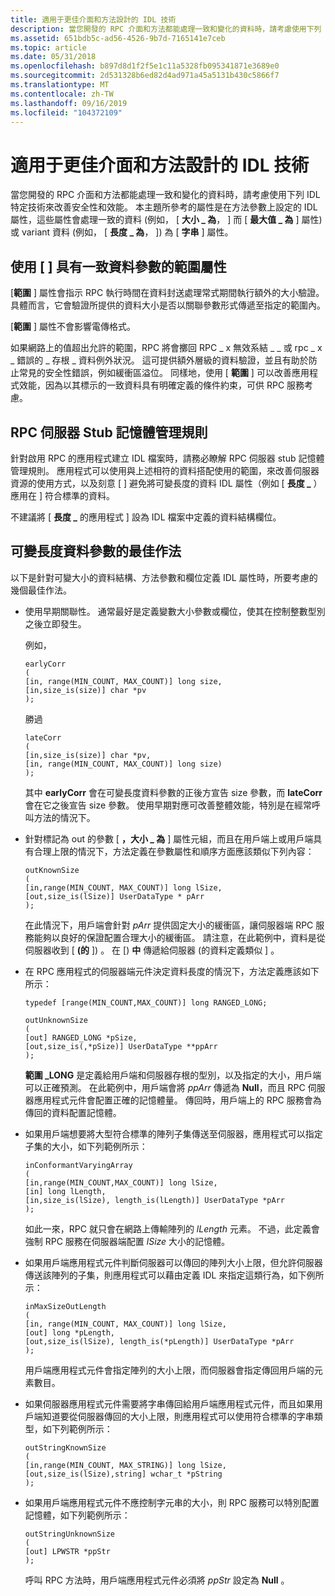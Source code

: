 ```yaml
---
title: 適用于更佳介面和方法設計的 IDL 技術
description: 當您開發的 RPC 介面和方法都能處理一致和變化的資料時，請考慮使用下列 IDL 特定技術來改善安全性和效能。
ms.assetid: 651bdb5c-ad56-4526-9b7d-7165141e7ceb
ms.topic: article
ms.date: 05/31/2018
ms.openlocfilehash: b897d8d1f2f5e1c11a5328fb095341871e3689e0
ms.sourcegitcommit: 2d531328b6ed82d4ad971a45a5131b430c5866f7
ms.translationtype: MT
ms.contentlocale: zh-TW
ms.lasthandoff: 09/16/2019
ms.locfileid: "104372109"
---
```

# <a name="idl-techniques-for-better-interface-and-method-design"></a>適用于更佳介面和方法設計的 IDL 技術

當您開發的 RPC 介面和方法都能處理一致和變化的資料時，請考慮使用下列 IDL 特定技術來改善安全性和效能。 本主題所參考的屬性是在方法參數上設定的 IDL 屬性，這些屬性會處理一致的資料 (例如， \[ **大小 \_ 為**， \] 而 \[ **最大值 \_ 為** \] 屬性) 或 variant 資料 (例如， \[ **長度 \_ 為**， \]) 為 \[ **字串** \] 屬性。

## <a name="using-the-range-attribute-with-conformant-data-parameters"></a>使用 \[ \] 具有一致資料參數的範圍屬性

\[**範圍** \] 屬性會指示 RPC 執行時間在資料封送處理常式期間執行額外的大小驗證。 具體而言，它會驗證所提供的資料大小是否以關聯參數形式傳遞至指定的範圍內。

\[**範圍** \] 屬性不會影響電傳格式。

如果網路上的值超出允許的範圍，RPC 將會擲回 RPC \_ x 無效系結 \_ \_ 或 rpc \_ x \_ 錯誤的 \_ 存根 \_ 資料例外狀況。 這可提供額外層級的資料驗證，並且有助於防止常見的安全性錯誤，例如緩衝區溢位。 同樣地，使用 \[ **範圍** \] 可以改善應用程式效能，因為以其標示的一致資料具有明確定義的條件約束，可供 RPC 服務考慮。

## <a name="rpc-server-stub-memory-management-rules"></a>RPC 伺服器 Stub 記憶體管理規則

針對啟用 RPC 的應用程式建立 IDL 檔案時，請務必瞭解 RPC 伺服器 stub 記憶體管理規則。 應用程式可以使用與上述相符的資料搭配使用的範圍，來改善伺服器資源的使用方式，以及刻意 \[  \] 避免將可變長度的資料 IDL 屬性（例如 \[ **長度 \_** ）應用在 \] 符合標準的資料。

不建議將 \[ **長度 \_** 的應用程式 \] 設為 IDL 檔案中定義的資料結構欄位。

## <a name="best-practices-for-variable-length-data-parameters"></a>可變長度資料參數的最佳作法

以下是針對可變大小的資料結構、方法參數和欄位定義 IDL 屬性時，所要考慮的幾個最佳作法。

-   使用早期關聯性。 通常最好是定義變數大小參數或欄位，使其在控制整數型別之後立即發生。

    例如，

    ``` syntax
    earlyCorr
    (
    [in, range(MIN_COUNT, MAX_COUNT)] long size, 
    [in,size_is(size)] char *pv
    );
    ```

    勝過

    ``` syntax
    lateCorr
    (
    [in,size_is(size)] char *pv, 
    [in, range(MIN_COUNT, MAX_COUNT)] long size)
    );
    ```

    其中 **earlyCorr** 會在可變長度資料參數的正後方宣告 size 參數，而 **lateCorr** 會在它之後宣告 size 參數。 使用早期對應可改善整體效能，特別是在經常呼叫方法的情況下。

-   針對標記為 out 的參數 \[ **，大小 \_ 為** \] 屬性元組，而且在用戶端上或用戶端具有合理上限的情況下，方法定義在參數屬性和順序方面應該類似下列內容：

    ``` syntax
    outKnownSize
    (
    [in,range(MIN_COUNT, MAX_COUNT)] long lSize,
    [out,size_is(lSize)] UserDataType * pArr
    );
    ```

    在此情況下，用戶端會針對 *pArr* 提供固定大小的緩衝區，讓伺服器端 RPC 服務能夠以良好的保證配置合理大小的緩衝區。 請注意，在此範例中，資料是從伺服器收到 \[ **(的** \]) 。 在 \[) **中** 傳遞給伺服器 (的資料定義類似 \] 。

-   在 RPC 應用程式的伺服器端元件決定資料長度的情況下，方法定義應該如下所示：

    ``` syntax
    typedef [range(MIN_COUNT,MAX_COUNT)] long RANGED_LONG;

    outUnknownSize
    (
    [out] RANGED_LONG *pSize,
    [out,size_is(,*pSize)] UserDataType **ppArr
    );
    ```

    **範圍 \_LONG** 是定義給用戶端和伺服器存根的型別，以及指定的大小，用戶端可以正確預測。 在此範例中，用戶端會將 *ppArr* 傳遞為 **Null**，而且 RPC 伺服器應用程式元件會配置正確的記憶體量。 傳回時，用戶端上的 RPC 服務會為傳回的資料配置記憶體。

-   如果用戶端想要將大型符合標準的陣列子集傳送至伺服器，應用程式可以指定子集的大小，如下列範例所示：

    ``` syntax
    inConformantVaryingArray
    (
    [in,range(MIN_COUNT,MAX_COUNT)] long lSize,
    [in] long lLength, 
    [in,size_is(lSize), length_is(lLength)] UserDataType *pArr
    );
    ```

    如此一來，RPC 就只會在網路上傳輸陣列的 *lLength* 元素。 不過，此定義會強制 RPC 服務在伺服器端配置 *lSize* 大小的記憶體。

-   如果用戶端應用程式元件判斷伺服器可以傳回的陣列大小上限，但允許伺服器傳送該陣列的子集，則應用程式可以藉由定義 IDL 來指定這類行為，如下例所示：

    ``` syntax
    inMaxSizeOutLength
    (
    [in, range(MIN_COUNT, MAX_COUNT)] long lSize,
    [out] long *pLength,
    [out,size_is(lSize), length_is(*pLength)] UserDataType *pArr
    );
    ```

    用戶端應用程式元件會指定陣列的大小上限，而伺服器會指定傳回用戶端的元素數目。

-   如果伺服器應用程式元件需要將字串傳回給用戶端應用程式元件，而且如果用戶端知道要從伺服器傳回的大小上限，則應用程式可以使用符合標準的字串類型，如下列範例所示：

    ``` syntax
    outStringKnownSize
    (
    [in,range(MIN_COUNT, MAX_STRING)] long lSize,
    [out,size_is(lSize),string] wchar_t *pString
    );
    ```

-   如果用戶端應用程式元件不應控制字元串的大小，則 RPC 服務可以特別配置記憶體，如下列範例所示：

    ``` syntax
    outStringUnknownSize
    (
    [out] LPWSTR *ppStr
    );
    ```

    呼叫 RPC 方法時，用戶端應用程式元件必須將 *ppStr* 設定為 **Null** 。

 

 




